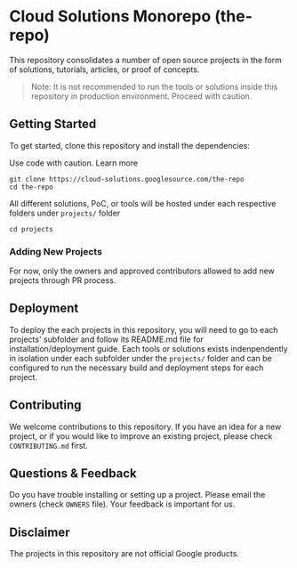 # Cloud Solutions Monorepo (the-repo)

This repository consolidates a number of open source projects in the form of solutions, tutorials, articles, or proof of concepts.

> Note: It is not recommended to run the tools or solutions inside this repository in production environment. Proceed with caution.


## Getting Started

To get started, clone this repository and install the dependencies:

Use code with caution. Learn more
```
git clone https://cloud-solutions.googlesource.com/the-repo
cd the-repo
```

All different solutions, PoC, or tools will be hosted under each respective folders under `projects/` folder

```
cd projects
```

### Adding New Projects
For now, only the owners and approved contributors allowed to add new projects through PR process.



## Deployment
To deploy the each projects in this repository, you will need to go to each projects' subfolder and follow its README.md file for installation/deployment guide. Each tools or solutions exists indenpendently in isolation under each subfolder under the `projects/` folder and can be configured to run the necessary build and deployment steps for each project.

## Contributing
We welcome contributions to this repository. If you have an idea for a new project, or if you would like to improve an existing project, please check `CONTRIBUTING.md` first.

## Questions & Feedback
Do you have trouble installing or setting up a project. Please email the owners (check `OWNERS` file). Your feedback is important for us.

## Disclaimer
The projects in this repository are not official Google products.
